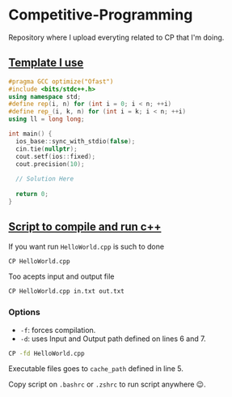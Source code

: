 # Competitive-Programming

Repository where I upload everyting related to CP that I'm doing. 

## [Template I use](/Copy%20Paste/Template.cpp)
```cpp
#pragma GCC optimize("Ofast")
#include <bits/stdc++.h>
using namespace std;
#define rep(i, n) for (int i = 0; i < n; ++i)
#define rep_(i, k, n) for (int i = k; i < n; ++i)
using ll = long long;

int main() {
  ios_base::sync_with_stdio(false);
  cin.tie(nullptr);
  cout.setf(ios::fixed);
  cout.precision(10);
  
  // Solution Here
  
  return 0;
}
```

## [Script to compile and run c++](/Copy%20Paste/CP.sh)

If you want run `HelloWorld.cpp` is such to done 
```bash
CP HelloWorld.cpp
``` 
Too acepts input and output file
```bash
CP HelloWorld.cpp in.txt out.txt
```
### Options
- `-f`: forces compilation.
- `-d`: uses Input and Output path defined on lines 6 and 7.

```bash
CP -fd HelloWorld.cpp
```
Executable files goes to `cache_path` defined in line 5. 

Copy script on `.bashrc` or `.zshrc` to run script anywhere 😉.